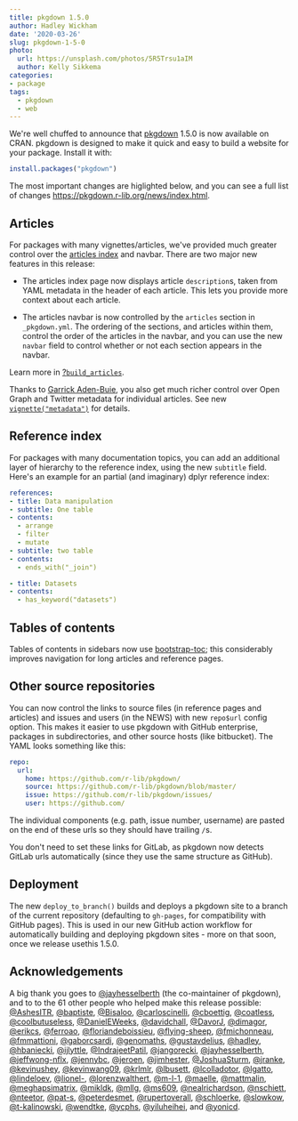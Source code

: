 ```yaml
---
title: pkgdown 1.5.0
author: Hadley Wickham
date: '2020-03-26'
slug: pkgdown-1-5-0
photo:
  url: https://unsplash.com/photos/5R5Trsu1aIM
  author: Kelly Sikkema
categories:
- package
tags:
  - pkgdown
  - web
---
```


We're well chuffed to announce that [pkgdown](https://pkgdown.r-lib.org/) 1.5.0 is now available on CRAN. pkgdown is designed to make it quick and easy to build a website for your package. Install it with:


```r
install.packages("pkgdown")
```

The most important changes are higlighted below, and you can see a full list of changes <https://pkgdown.r-lib.org/news/index.html>.

## Articles

For packages with many vignettes/articles, we've provided much greater control over the [articles index](https://pkgdown.r-lib.org/articles) and navbar. There are two major new features in this release:
  
* The articles index page now displays article `description`s, taken from 
  YAML metadata in the header of each article. This lets you provide 
  more context about each article.
  
* The articles navbar is now controlled by the `articles` section in
  `_pkgdown.yml`. The ordering of the sections, and articles within
  them, control the order of the articles in the navbar, and you can
  use the new `navbar` field to control whether or not each section
  appears in the navbar.

Learn more in [?`build_articles`](https://pkgdown.r-lib.org/reference/build_articles.html#index-and-navbar).

Thanks to [Garrick Aden-Buie](https://github.com/gadenbuie), you also get much richer control over Open Graph and Twitter metadata for individual articles. See new [`vignette("metadata")`](https://pkgdown.r-lib.org/articles/metadata.html) for details.

## Reference index

For packages with many documentation topics, you can add an additional layer of hierarchy to the reference index, using the new `subtitle` field. Here's an example for an partial (and imaginary) dplyr reference index:

```yaml
references:
- title: Data manipulation
- subtitle: One table
- contents:
  - arrange
  - filter
  - mutate
- subtitle: two table
- contents:
  - ends_with("_join")

- title: Datasets
- contents: 
  - has_keyword("datasets")
```

## Tables of contents

Tables of contents in sidebars now use [bootstrap-toc](https://afeld.github.io/bootstrap-toc/); this considerably improves navigation for long articles and reference pages.

## Other source repositories

You can now control the links to source files (in reference pages and articles) and issues and users (in the NEWS) with new `repo$url` config option. This makes it easier to use pkgdown with GitHub enterprise, packages in subdirectories, and other source hosts (like bitbucket). The YAML looks something like this:
  
```yaml
repo:
  url:
    home: https://github.com/r-lib/pkgdown/
    source: https://github.com/r-lib/pkgdown/blob/master/
    issue: https://github.com/r-lib/pkgdown/issues/
    user: https://github.com/
```

The individual components (e.g. path, issue number, username) are pasted on the end of these urls so they should have trailing `/`s.

You don't need to set these links for GitLab, as pkgdown now detects GitLab urls automatically (since they use the same structure as GitHub). 

## Deployment

The new `deploy_to_branch()` builds and deploys a pkgdown site to a branch of the current repository (defaulting to `gh-pages`, for compatibility with GitHub pages). This is used in our new GitHub action workflow for automatically building and deploying pkgdown sites - more on that soon, once we release usethis 1.5.0.

## Acknowledgements

A big thank you goes to [&#x0040;jayhesselberth](https://github.com/jayhesselberth) (the co-maintainer of pkgdown), and to to the 61 other people who helped make this release possible: 
[&#x0040;AshesITR](https://github.com/AshesITR),  [&#x0040;baptiste](https://github.com/baptiste), [&#x0040;Bisaloo](https://github.com/Bisaloo), [&#x0040;carloscinelli](https://github.com/carloscinelli), [&#x0040;cboettig](https://github.com/cboettig), [&#x0040;coatless](https://github.com/coatless), [&#x0040;coolbutuseless](https://github.com/coolbutuseless), [&#x0040;DanielEWeeks](https://github.com/DanielEWeeks), [&#x0040;davidchall](https://github.com/davidchall), [&#x0040;DavorJ](https://github.com/DavorJ), [&#x0040;dimagor](https://github.com/dimagor), [&#x0040;erikcs](https://github.com/erikcs), [&#x0040;ferroao](https://github.com/ferroao), [&#x0040;floriandeboissieu](https://github.com/floriandeboissieu), [&#x0040;flying-sheep](https://github.com/flying-sheep), [&#x0040;fmichonneau](https://github.com/fmichonneau), [&#x0040;fmmattioni](https://github.com/fmmattioni), [&#x0040;gaborcsardi](https://github.com/gaborcsardi), [&#x0040;genomaths](https://github.com/genomaths), [&#x0040;gustavdelius](https://github.com/gustavdelius), [&#x0040;hadley](https://github.com/hadley), [&#x0040;hbaniecki](https://github.com/hbaniecki), [&#x0040;ijlyttle](https://github.com/ijlyttle), [&#x0040;IndrajeetPatil](https://github.com/IndrajeetPatil), [&#x0040;jangorecki](https://github.com/jangorecki), [&#x0040;jayhesselberth](https://github.com/jayhesselberth), [&#x0040;jeffwong-nflx](https://github.com/jeffwong-nflx), [&#x0040;jennybc](https://github.com/jennybc), [&#x0040;jeroen](https://github.com/jeroen), [&#x0040;jimhester](https://github.com/jimhester), [&#x0040;JoshuaSturm](https://github.com/JoshuaSturm), [&#x0040;jranke](https://github.com/jranke), [&#x0040;kevinushey](https://github.com/kevinushey), [&#x0040;kevinwang09](https://github.com/kevinwang09), [&#x0040;krlmlr](https://github.com/krlmlr), [&#x0040;lbusett](https://github.com/lbusett), [&#x0040;lcolladotor](https://github.com/lcolladotor), [&#x0040;lgatto](https://github.com/lgatto), [&#x0040;lindeloev](https://github.com/lindeloev), [&#x0040;lionel-](https://github.com/lionel-), [&#x0040;lorenzwalthert](https://github.com/lorenzwalthert), [&#x0040;m-l-1](https://github.com/m-l-1), [&#x0040;maelle](https://github.com/maelle), [&#x0040;mattmalin](https://github.com/mattmalin), [&#x0040;meghapsimatrix](https://github.com/meghapsimatrix), [&#x0040;mikldk](https://github.com/mikldk), [&#x0040;mllg](https://github.com/mllg), [&#x0040;ms609](https://github.com/ms609), [&#x0040;nealrichardson](https://github.com/nealrichardson), [&#x0040;nschiett](https://github.com/nschiett), [&#x0040;nteetor](https://github.com/nteetor), [&#x0040;pat-s](https://github.com/pat-s), [&#x0040;peterdesmet](https://github.com/peterdesmet), [&#x0040;rupertoverall](https://github.com/rupertoverall), [&#x0040;schloerke](https://github.com/schloerke), [&#x0040;slowkow](https://github.com/slowkow), [&#x0040;t-kalinowski](https://github.com/t-kalinowski), [&#x0040;wendtke](https://github.com/wendtke), [&#x0040;ycphs](https://github.com/ycphs), [&#x0040;yiluheihei](https://github.com/yiluheihei), and [&#x0040;yonicd](https://github.com/yonicd).
